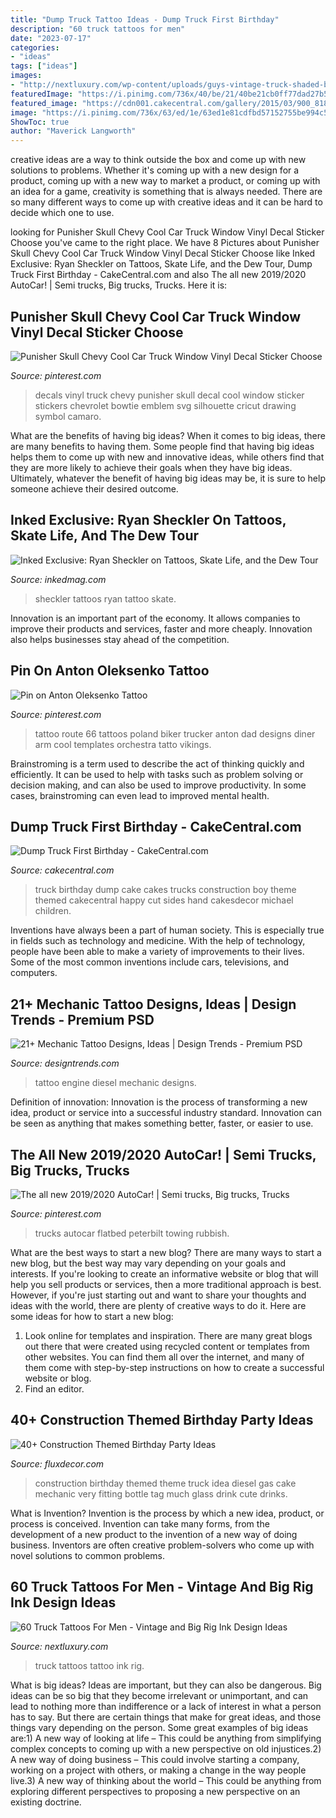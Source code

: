 ```yaml
---
title: "Dump Truck Tattoo Ideas - Dump Truck First Birthday"
description: "60 truck tattoos for men"
date: "2023-07-17"
categories:
- "ideas"
tags: ["ideas"]
images:
- "http://nextluxury.com/wp-content/uploads/guys-vintage-truck-shaded-black-and-grey-ink-tattoo.jpg"
featuredImage: "https://i.pinimg.com/736x/40/be/21/40be21cb0ff77dad27b513de5c5625d6--poland-tattoo-awesome-tattoos.jpg"
featured_image: "https://cdn001.cakecentral.com/gallery/2015/03/900_818136pK2a_dump-truck-first-birthday.jpg"
image: "https://i.pinimg.com/736x/63/ed/1e/63ed1e81cdfbd57152755be994c54553--truck-decals-vinyl-decals.jpg"
ShowToc: true
author: "Maverick Langworth"
---
```



creative ideas are a way to think outside the box and come up with new solutions to problems. Whether it's coming up with a new design for a product, coming up with a new way to market a product, or coming up with an idea for a game, creativity is something that is always needed. There are so many different ways to come up with creative ideas and it can be hard to decide which one to use.

	

		
looking for Punisher Skull Chevy Cool Car Truck Window Vinyl Decal Sticker Choose you've came to the right place. We have 8 Pictures about Punisher Skull Chevy Cool Car Truck Window Vinyl Decal Sticker Choose like Inked Exclusive: Ryan Sheckler on Tattoos, Skate Life, and the Dew Tour, Dump Truck First Birthday - CakeCentral.com and also The all new 2019/2020 AutoCar! | Semi trucks, Big trucks, Trucks. Here it is:
		
    
## Punisher Skull Chevy Cool Car Truck Window Vinyl Decal Sticker Choose

<img loading=lazy src="https://i.pinimg.com/736x/63/ed/1e/63ed1e81cdfbd57152755be994c54553--truck-decals-vinyl-decals.jpg" onerror="this.onerror=null;this.src='https://tse3.mm.bing.net/th?id=OIP.HydBvKWjjILweorkoK8erwHaJV&amp;pid=15.1';" alt="Punisher Skull Chevy Cool Car Truck Window Vinyl Decal Sticker Choose">

_Source: pinterest.com_

>decals vinyl truck chevy punisher skull decal cool window sticker stickers chevrolet bowtie emblem svg silhouette cricut drawing symbol camaro. 

	

What are the benefits of having big ideas?
When it comes to big ideas, there are many benefits to having them. Some people find that having big ideas helps them to come up with new and innovative ideas, while others find that they are more likely to achieve their goals when they have big ideas. Ultimately, whatever the benefit of having big ideas may be, it is sure to help someone achieve their desired outcome.

    
## Inked Exclusive: Ryan Sheckler On Tattoos, Skate Life, And The Dew Tour

<img loading=lazy src="https://www.inkedmag.com/.image/t_share/MTU5MDMyMjk0NTQ0Mzg1Njg1/scheckler-lrgtn-hero.jpg" onerror="this.onerror=null;this.src='https://tse3.mm.bing.net/th?id=OIP.0YC__oWrWJejkt2GzwmYOgHaE_&amp;pid=15.1';" alt="Inked Exclusive: Ryan Sheckler on Tattoos, Skate Life, and the Dew Tour">

_Source: inkedmag.com_

>sheckler tattoos ryan tattoo skate. 

	

Innovation is an important part of the economy. It allows companies to improve their products and services, faster and more cheaply. Innovation also helps businesses stay ahead of the competition. 

    
## Pin On Anton Oleksenko Tattoo

<img loading=lazy src="https://i.pinimg.com/736x/40/be/21/40be21cb0ff77dad27b513de5c5625d6--poland-tattoo-awesome-tattoos.jpg" onerror="this.onerror=null;this.src='https://tse1.mm.bing.net/th?id=OIP.o3qNES6J2P-SCT7GXOtEWgHaLD&amp;pid=15.1';" alt="Pin on Anton Oleksenko Tattoo">

_Source: pinterest.com_

>tattoo route 66 tattoos poland biker trucker anton dad designs diner arm cool templates orchestra tatto vikings. 

	

Brainstroming is a term used to describe the act of thinking quickly and efficiently. It can be used to help with tasks such as problem solving or decision making, and can also be used to improve productivity. In some cases, brainstroming can even lead to improved mental health.

    
## Dump Truck First Birthday - CakeCentral.com

<img loading=lazy src="https://cdn001.cakecentral.com/gallery/2015/03/900_818136pK2a_dump-truck-first-birthday.jpg" onerror="this.onerror=null;this.src='https://tse4.mm.bing.net/th?id=OIP.w0A1PizSMjoFGrVdswXXAgHaJ4&amp;pid=15.1';" alt="Dump Truck First Birthday - CakeCentral.com">

_Source: cakecentral.com_

>truck birthday dump cake cakes trucks construction boy theme themed cakecentral happy cut sides hand cakesdecor michael children. 

	

Inventions have always been a part of human society. This is especially true in fields such as technology and medicine. With the help of technology, people have been able to make a variety of improvements to their lives. Some of the most common inventions include cars, televisions, and computers.

    
## 21+ Mechanic Tattoo Designs, Ideas | Design Trends - Premium PSD

<img loading=lazy src="https://images.designtrends.com/wp-content/uploads/2016/08/03153944/Diesel-Engine-Tattoo-Design.jpg" onerror="this.onerror=null;this.src='https://tse1.mm.bing.net/th?id=OIP.DqxeJ4i_qo49ELMb87lEnAHaJQ&amp;pid=15.1';" alt="21+ Mechanic Tattoo Designs, Ideas | Design Trends - Premium PSD">

_Source: designtrends.com_

>tattoo engine diesel mechanic designs. 

	

Definition of innovation:
Innovation is the process of transforming a new idea, product or service into a successful industry standard. Innovation can be seen as anything that makes something better, faster, or easier to use.

    
## The All New 2019/2020 AutoCar! | Semi Trucks, Big Trucks, Trucks

<img loading=lazy src="https://i.pinimg.com/736x/ed/26/e5/ed26e595d3b09d05a1fef34a2bd736e4.jpg" onerror="this.onerror=null;this.src='https://tse2.mm.bing.net/th?id=OIP.FUrUFKZs8rxsijHjscm96AHaG1&amp;pid=15.1';" alt="The all new 2019/2020 AutoCar! | Semi trucks, Big trucks, Trucks">

_Source: pinterest.com_

>trucks autocar flatbed peterbilt towing rubbish. 

	

What are the best ways to start a new blog?
There are many ways to start a new blog, but the best way may vary depending on your goals and interests. If you're looking to create an informative website or blog that will help you sell products or services, then a more traditional approach is best. However, if you're just starting out and want to share your thoughts and ideas with the world, there are plenty of creative ways to do it. Here are some ideas for how to start a new blog: 
1. Look online for templates and inspiration. There are many great blogs out there that were created using recycled content or templates from other websites. You can find them all over the internet, and many of them come with step-by-step instructions on how to create a successful website or blog. 
2. Find an editor.

    
## 40+ Construction Themed Birthday Party Ideas

<img loading=lazy src="http://fluxdecor.com/wp-content/uploads/2015/06/construction-birthday-party/25-construction-themed-birthday-party.jpg" onerror="this.onerror=null;this.src='https://tse3.mm.bing.net/th?id=OIP.ZWGq3KMhBdCd8lyDxY-5BwHaLH&amp;pid=15.1';" alt="40+ Construction Themed Birthday Party Ideas">

_Source: fluxdecor.com_

>construction birthday themed theme truck idea diesel gas cake mechanic very fitting bottle tag much glass drink cute drinks. 

	

What is Invention?
Invention is the process by which a new idea, product, or process is conceived. Invention can take many forms, from the development of a new product to the invention of a new way of doing business. Inventors are often creative problem-solvers who come up with novel solutions to common problems.

    
## 60 Truck Tattoos For Men - Vintage And Big Rig Ink Design Ideas

<img loading=lazy src="http://nextluxury.com/wp-content/uploads/guys-vintage-truck-shaded-black-and-grey-ink-tattoo.jpg" onerror="this.onerror=null;this.src='https://tse1.mm.bing.net/th?id=OIP.zgN3psISGQnp5rZqyXQuqQHaHe&amp;pid=15.1';" alt="60 Truck Tattoos For Men - Vintage and Big Rig Ink Design Ideas">

_Source: nextluxury.com_

>truck tattoos tattoo ink rig. 

	

What is big ideas?
Ideas are important, but they can also be dangerous. Big ideas can be so big that they become irrelevant or unimportant, and can lead to nothing more than indifference or a lack of interest in what a person has to say. But there are certain things that make for great ideas, and those things vary depending on the person. Some great examples of big ideas are:1) A new way of looking at life – This could be anything from simplifying complex concepts to coming up with a new perspective on old injustices.2) A new way of doing business – This could involve starting a company, working on a project with others, or making a change in the way people live.3) A new way of thinking about the world – This could be anything from exploring different perspectives to proposing a new perspective on an existing doctrine.

